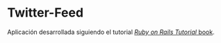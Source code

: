 # Twitter-Feed

Aplicación desarrollada siguiendo el tutorial  [*Ruby on Rails Tutorial* book](https://www.railstutorial.org/book).
